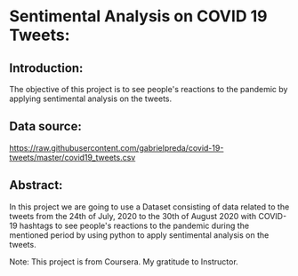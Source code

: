 # **Sentimental Analysis on COVID 19 Tweets:**

## **Introduction:**

The objective of this project is to see people's reactions to the pandemic by applying sentimental analysis on the tweets.

## **Data source:**

https://raw.githubusercontent.com/gabrielpreda/covid-19-tweets/master/covid19_tweets.csv

## **Abstract:**

In this project we are going to use a Dataset consisting of data related to the tweets from the 24th of July, 2020 to the 30th of August 2020 with COVID-19 hashtags to see people's reactions to the pandemic during the mentioned period by using python to apply sentimental analysis on the tweets.

Note: This project is from Coursera. My gratitude to Instructor. 
